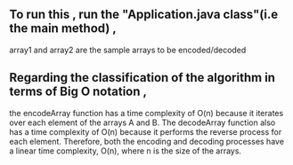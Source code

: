   
## To run this , run the "Application.java class"(i.e the main method) ,
array1 and array2 are the sample arrays to be encoded/decoded 





## Regarding the classification of the algorithm in terms of Big O notation ,
 the encodeArray function has a time complexity of O(n) because it iterates over each element of the arrays A and B. 
 The decodeArray function also has a time complexity of O(n)  because it performs the reverse process for each element. 
 Therefore, both the encoding and decoding processes have a linear time complexity, O(n), where n is the size of the arrays.
